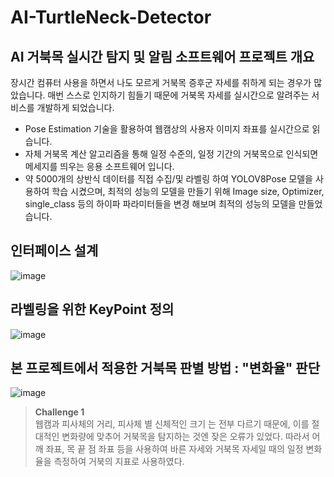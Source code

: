 # AI-TurtleNeck-Detector
## AI 거북목 실시간 탐지 및 알림 소프트웨어 프로젝트 개요 
장시간 컴퓨터 사용을 하면서 나도 모르게 거북목 증후군 자세를 취하게 되는 경우가 많았습니다. 매번 스스로 인지하기 힘들기 때문에 거북목 자세를 실시간으로 알려주는 서비스를 개발하게 되었습니다. 
- Pose Estimation 기술을 활용하여 웹캠상의 사용자 이미지 좌표를 실시간으로 읽습니다.
- 자체 거북목 계산 알고리즘을 통해 일정 수준의, 일정 기간의 거북목으로 인식되면 메세지를 띄우는 응용 소프트웨어 입니다.
- 약 5000개의 상반식 데이터를 직접 수집/및 라벨링 하여 YOLOV8Pose 모델을 사용하여 학습 시켰으며, 최적의 성능의 모델을 만들기 위해 Image size, Optimizer, single_class 등의 하이파 파라미터들을 변경 해보며 최적의 성능의 모델을 만들었습니다. 
  
## 인터페이스 설계 
![image](https://github.com/JinnyKo/AI-TurtleNeck-Detector/assets/93627969/239c8564-e7ae-4d43-b866-41c6dcc49b39)

## 라벨링을 위한 KeyPoint 정의 
![image](https://github.com/JinnyKo/AI-TurtleNeck-Detector/assets/93627969/94dd0543-94c2-4ddf-a283-711d5b4e1e69) 

## 본 프로젝트에서 적용한 거북목 판별 방법 : "변화율" 판단 
![image](https://github.com/JinnyKo/AI-TurtleNeck-Detector/assets/93627969/b6b8adf7-a085-4d35-bc2e-dbbac2f129ad)

> **Challenge 1**   
웹캠과 피사체의 거리, 피사체 별 신체적인 크기 는 전부 다르기 때문에, 이를 절대적인 변화량에 맞추어 거북목을 탐지하는 것엔 잦은 오류가 있었다. 따라서 어깨 좌표, 목 끝 점 좌표 등을 사용하여 바른 자세와 거북목 자세일 때의 일정 변화율을 측정하여 거북의 지표로 사용하였다.  





